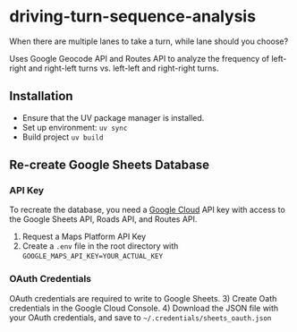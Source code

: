 # driving-turn-sequence-analysis
When there are multiple lanes to take a turn, while lane should you choose?

Uses Google Geocode API and Routes API to analyze the frequency of left-right and right-left turns vs. left-left and right-right turns.

## Installation

- Ensure that the UV package manager is installed.
- Set up environment: `uv sync`
- Build project `uv build`

## Re-create Google Sheets Database

### API Key
To recreate the database, you need a [Google Cloud](https://console.cloud.google.com/) API key with access to the Google Sheets API, Roads API, and Routes API.
1) Request a Maps Platform API Key
2) Create a `.env` file in the root directory with `GOOGLE_MAPS_API_KEY=YOUR_ACTUAL_KEY`

### OAuth Credentials
OAuth credentials are required to write to Google Sheets.
3) Create Oath credentials in the Google Cloud Console.
4) Download the JSON file with your OAuth credentials, and save to `~/.credentials/sheets_oauth.json`
